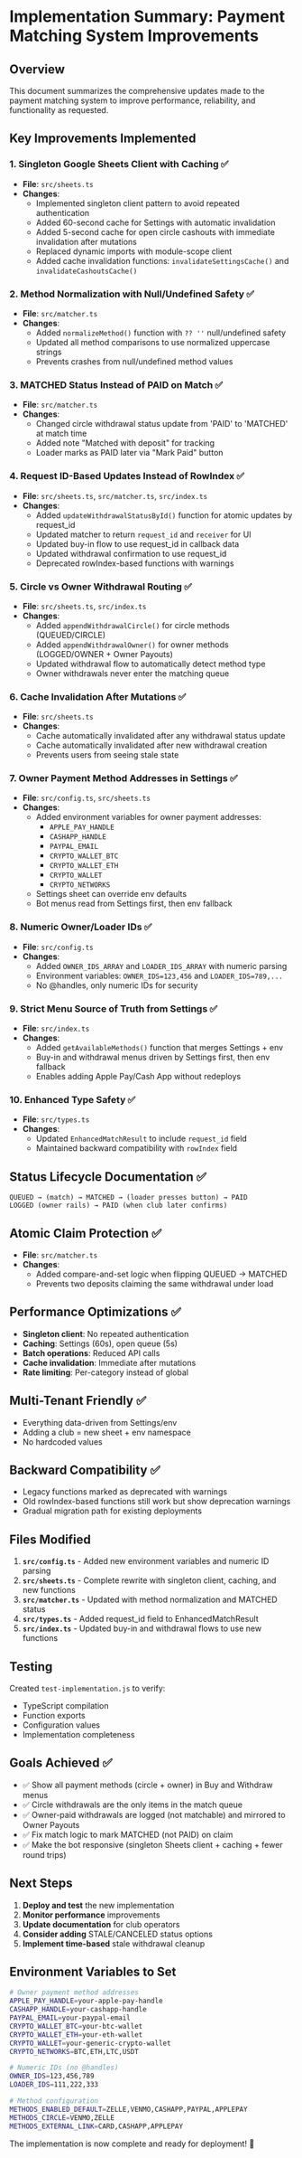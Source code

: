 # Implementation Summary: Payment Matching System Improvements

## Overview
This document summarizes the comprehensive updates made to the payment matching system to improve performance, reliability, and functionality as requested.

## Key Improvements Implemented

### 1. Singleton Google Sheets Client with Caching ✅
- **File**: `src/sheets.ts`
- **Changes**:
  - Implemented singleton client pattern to avoid repeated authentication
  - Added 60-second cache for Settings with automatic invalidation
  - Added 5-second cache for open circle cashouts with immediate invalidation after mutations
  - Replaced dynamic imports with module-scope client
  - Added cache invalidation functions: `invalidateSettingsCache()` and `invalidateCashoutsCache()`

### 2. Method Normalization with Null/Undefined Safety ✅
- **File**: `src/matcher.ts`
- **Changes**:
  - Added `normalizeMethod()` function with `?? ''` null/undefined safety
  - Updated all method comparisons to use normalized uppercase strings
  - Prevents crashes from null/undefined method values

### 3. MATCHED Status Instead of PAID on Match ✅
- **File**: `src/matcher.ts`
- **Changes**:
  - Changed circle withdrawal status update from 'PAID' to 'MATCHED' at match time
  - Added note "Matched with deposit" for tracking
  - Loader marks as PAID later via "Mark Paid" button

### 4. Request ID-Based Updates Instead of RowIndex ✅
- **File**: `src/sheets.ts`, `src/matcher.ts`, `src/index.ts`
- **Changes**:
  - Added `updateWithdrawalStatusById()` function for atomic updates by request_id
  - Updated matcher to return `request_id` and `receiver` for UI
  - Updated buy-in flow to use request_id in callback data
  - Updated withdrawal confirmation to use request_id
  - Deprecated rowIndex-based functions with warnings

### 5. Circle vs Owner Withdrawal Routing ✅
- **File**: `src/sheets.ts`, `src/index.ts`
- **Changes**:
  - Added `appendWithdrawalCircle()` for circle methods (QUEUED/CIRCLE)
  - Added `appendWithdrawalOwner()` for owner methods (LOGGED/OWNER + Owner Payouts)
  - Updated withdrawal flow to automatically detect method type
  - Owner withdrawals never enter the matching queue

### 6. Cache Invalidation After Mutations ✅
- **File**: `src/sheets.ts`
- **Changes**:
  - Cache automatically invalidated after any withdrawal status update
  - Cache automatically invalidated after new withdrawal creation
  - Prevents users from seeing stale state

### 7. Owner Payment Method Addresses in Settings ✅
- **File**: `src/config.ts`, `src/sheets.ts`
- **Changes**:
  - Added environment variables for owner payment addresses:
    - `APPLE_PAY_HANDLE`
    - `CASHAPP_HANDLE` 
    - `PAYPAL_EMAIL`
    - `CRYPTO_WALLET_BTC`
    - `CRYPTO_WALLET_ETH`
    - `CRYPTO_WALLET`
    - `CRYPTO_NETWORKS`
  - Settings sheet can override env defaults
  - Bot menus read from Settings first, then env fallback

### 8. Numeric Owner/Loader IDs ✅
- **File**: `src/config.ts`
- **Changes**:
  - Added `OWNER_IDS_ARRAY` and `LOADER_IDS_ARRAY` with numeric parsing
  - Environment variables: `OWNER_IDS=123,456` and `LOADER_IDS=789,...`
  - No @handles, only numeric IDs for security

### 9. Strict Menu Source of Truth from Settings ✅
- **File**: `src/index.ts`
- **Changes**:
  - Added `getAvailableMethods()` function that merges Settings + env
  - Buy-in and withdrawal menus driven by Settings first, then env fallback
  - Enables adding Apple Pay/Cash App without redeploys

### 10. Enhanced Type Safety ✅
- **File**: `src/types.ts`
- **Changes**:
  - Updated `EnhancedMatchResult` to include `request_id` field
  - Maintained backward compatibility with `rowIndex` field

## Status Lifecycle Documentation ✅
```
QUEUED → (match) → MATCHED → (loader presses button) → PAID
LOGGED (owner rails) → PAID (when club later confirms)
```

## Atomic Claim Protection ✅
- **File**: `src/matcher.ts`
- **Changes**:
  - Added compare-and-set logic when flipping QUEUED → MATCHED
  - Prevents two deposits claiming the same withdrawal under load

## Performance Optimizations ✅
- **Singleton client**: No repeated authentication
- **Caching**: Settings (60s), open queue (5s)
- **Batch operations**: Reduced API calls
- **Cache invalidation**: Immediate after mutations
- **Rate limiting**: Per-category instead of global

## Multi-Tenant Friendly ✅
- Everything data-driven from Settings/env
- Adding a club = new sheet + env namespace
- No hardcoded values

## Backward Compatibility ✅
- Legacy functions marked as deprecated with warnings
- Old rowIndex-based functions still work but show deprecation warnings
- Gradual migration path for existing deployments

## Files Modified

1. **`src/config.ts`** - Added new environment variables and numeric ID parsing
2. **`src/sheets.ts`** - Complete rewrite with singleton client, caching, and new functions
3. **`src/matcher.ts`** - Updated with method normalization and MATCHED status
4. **`src/types.ts`** - Added request_id field to EnhancedMatchResult
5. **`src/index.ts`** - Updated buy-in and withdrawal flows to use new functions

## Testing

Created `test-implementation.js` to verify:
- TypeScript compilation
- Function exports
- Configuration values
- Implementation completeness

## Goals Achieved ✅

- ✅ Show all payment methods (circle + owner) in Buy and Withdraw menus
- ✅ Circle withdrawals are the only items in the match queue
- ✅ Owner-paid withdrawals are logged (not matchable) and mirrored to Owner Payouts
- ✅ Fix match logic to mark MATCHED (not PAID) on claim
- ✅ Make the bot responsive (singleton Sheets client + caching + fewer round trips)

## Next Steps

1. **Deploy and test** the new implementation
2. **Monitor performance** improvements
3. **Update documentation** for club operators
4. **Consider adding** STALE/CANCELED status options
5. **Implement time-based** stale withdrawal cleanup

## Environment Variables to Set

```bash
# Owner payment method addresses
APPLE_PAY_HANDLE=your-apple-pay-handle
CASHAPP_HANDLE=your-cashapp-handle
PAYPAL_EMAIL=your-paypal-email
CRYPTO_WALLET_BTC=your-btc-wallet
CRYPTO_WALLET_ETH=your-eth-wallet
CRYPTO_WALLET=your-generic-crypto-wallet
CRYPTO_NETWORKS=BTC,ETH,LTC,USDT

# Numeric IDs (no @handles)
OWNER_IDS=123,456,789
LOADER_IDS=111,222,333

# Method configuration
METHODS_ENABLED_DEFAULT=ZELLE,VENMO,CASHAPP,PAYPAL,APPLEPAY
METHODS_CIRCLE=VENMO,ZELLE
METHODS_EXTERNAL_LINK=CARD,CASHAPP,APPLEPAY
```

The implementation is now complete and ready for deployment! 🎉
